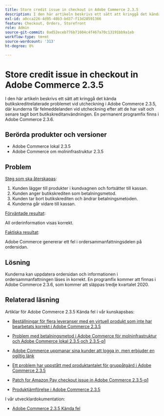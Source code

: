```yaml
---
title: Store credit issue in checkout in Adobe Commerce 2.3.5
description: I den här artikeln beskrivs ett sätt att kringgå det kända butikskreditrelaterade problemet vid utcheckning i Adobe Commerce 2.3.5, där kunderna får felmeddelanden vid utcheckning efter att de har valt och senare tagit bort butikskreditanvändningen. En permanent programfix finns i Adobe Commerce 2.3.6.
exl-id: a0cca226-4d95-40b3-bd37-f13d28591366
feature: Checkout, Orders, Storefront
role: Admin
source-git-commit: 0ad52eceb776b71604c4f467a70c13191bb9a1eb
workflow-type: tm+mt
source-wordcount: '313'
ht-degree: 0%

---
```


# Store credit issue in checkout in Adobe Commerce 2.3.5

I den här artikeln beskrivs ett sätt att kringgå det kända butikskreditrelaterade problemet vid utcheckning i Adobe Commerce 2.3.5, där kunderna får felmeddelanden vid utcheckning efter att de har valt och senare tagit bort butikskreditanvändningen. En permanent programfix finns i Adobe Commerce 2.3.6.

## Berörda produkter och versioner

* Adobe Commerce lokal 2.3.5
* Adobe Commerce om molninfrastruktur 2.3.5

## Problem

<u>Steg som ska återskapas</u>:

1. Kunden lägger till produkter i kundvagnen och fortsätter till kassan.
1. Kunden anger butikskrediten som betalningsmetod.
1. Kunden tar bort butikskrediten och ändrar betalningsmetoden.
1. Kunderna går vidare till kassan.

<u>Förväntade resultat</u>:

All orderinformation visas korrekt.

<u>Faktiska resultat</u>:

Adobe Commerce genererar ett fel i ordersammanfattningsdelen på ordersidan.

## Lösning

Kunderna kan uppdatera ordersidan och informationen i ordersammanfattningen läses in korrekt. En programfix kommer att finnas i Adobe Commerce 2.3.6, som kommer att släppas tredje kvartalet 2020.

## Relaterad läsning

Artiklar för Adobe Commerce 2.3.5 Kända fel i vår kunskapsbas:

* [Beställningar för flera leveranser med en virtuell produkt som inte har bearbetats korrekt i Adobe Commerce 2.3.5](/help/troubleshooting/miscellaneous/magento-2-3-5-known-issue-virtual-product-multi-ship-orders.md)

* [Problem med betalningsmetod i Adobe Commerce för molninfrastruktur och Adobe Commerce lokal 2.3.5 och 2.3.5-p1](/help/troubleshooting/known-issues-patches-attached/magento-2-3-5-2-3-5-p1-patch-country-payment-issue.md)

* [Adobe Commerce uppmanar sina kunder att logga in, men erbjuder en ogiltig länk](/help/troubleshooting/known-issues-patches-attached/magento-prompts-customers-log-in-invalid-link.md)

* [Ett problem har uppstått med produktantalet för gruppåtgärd i Adobe Commerce 2.3.5](/help/troubleshooting/miscellaneous/bulk-action-product-count-known-issue-in-magento-2-3-5.md)

* [Patch for Amazon Pay checkout issue in Adobe Commerce 2.3.5-p1](/help/troubleshooting/payments/patch-for-amazon-pay-checkout-issue-in-magento-2-3-5-p1.md)

* [Produktjämförelse i Adobe Commerce 2.3.5](/help/troubleshooting/storefront/product-comparison-known-issue-in-magento-2-3-5.md)

I vår utvecklardokumentation:

* [Adobe Commerce 2.3.5 Kända fel](https://devdocs.magento.com/guides/v2.3/release-notes/release-notes-2-3-5-commerce.html#known-issues)
